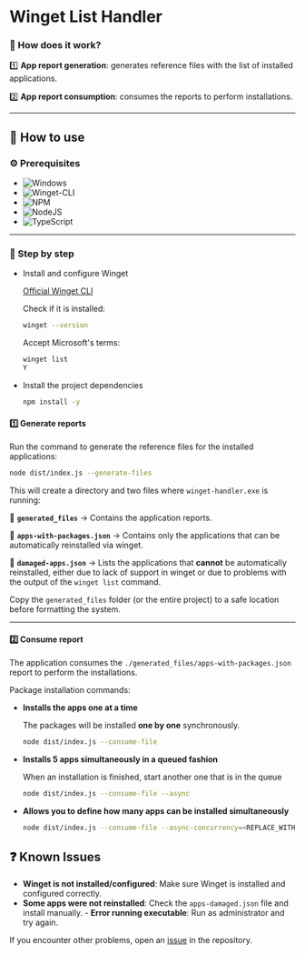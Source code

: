 # Winget List Handler

### 📌 How does it work?

1️⃣ **App report generation**: generates reference files with the list of installed applications.

2️⃣ **App report consumption**: consumes the reports to perform installations.

---

## 🚀 How to use

### ⚙️ Prerequisites

- ![Windows](https://img.shields.io/badge/Windows-0078D6?style=for-the-badge&logo=windows&logoColor=white)
- ![Winget-CLI](https://img.shields.io/badge/Winget_CLI-%234D4D4D.svg?style=for-the-badge&logo=windows-terminal&logoColor=white)
- ![NPM](https://img.shields.io/badge/NPM-%23CB3837.svg?style=for-the-badge&logo=npm&logoColor=white)
- ![NodeJS](https://img.shields.io/badge/node.js-6DA55F?style=for-the-badge&logo=node.js&logoColor=white)
- ![TypeScript](https://img.shields.io/badge/typescript-%23007ACC.svg?style=for-the-badge&logo=typescript&logoColor=white)

---

### 📌 Step by step

- Install and configure Winget

  [Official Winget CLI](https://github.com/microsoft/winget-cli)

  Check if it is installed:

  ```sh
  winget --version
  ```

  Accept Microsoft's terms:

  ```sh
  winget list
  Y
  ```

- Install the project dependencies

  ```sh
  npm install -y
  ```

#### 1️⃣ Generate reports

Run the command to generate the reference files for the installed applications:

```sh
node dist/index.js --generate-files
```

This will create a directory and two files where `winget-handler.exe` is running:

📁 **`generated_files`** → Contains the application reports.

📄 **`apps-with-packages.json`** → Contains only the applications that can be automatically reinstalled via winget.

📄 **`damaged-apps.json`** → Lists the applications that **cannot** be automatically reinstalled, either due to lack of support in winget or due to problems with the output of the `winget list` command.

Copy the `generated_files` folder (or the entire project) to a safe location before formatting the system.

---

#### 2️⃣ Consume report

The application consumes the `./generated_files/apps-with-packages.json` report to perform the installations.

Package installation commands:

- **Installs the apps one at a time**

  The packages will be installed **one by one** synchronously.

  ```sh
  node dist/index.js --consume-file
  ```

- **Installs 5 apps simultaneously in a queued fashion**

  When an installation is finished, start another one that is in the queue

  ```sh
  node dist/index.js --consume-file --async
  ```

- **Allows you to define how many apps can be installed simultaneously**

  ```sh
  node dist/index.js --consume-file --async-concurrency=<REPLACE_WITH_A_NUMBER_FROM_1_TO_100>
  ```

## ❓ Known Issues

- **Winget is not installed/configured**: Make sure Winget is installed and configured correctly.
- **Some apps were not reinstalled**: Check the `apps-damaged.json` file and install manually. - **Error running executable**: Run as administrator and try again.

If you encounter other problems, open an [issue](https://github.com/mtpontes/winget-list-handler/issues) in the repository.
